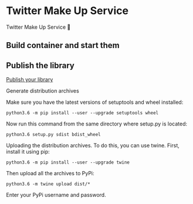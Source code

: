 # Twitter Make Up Service

Twitter Make Up Service 🚀

## Build container and start them




## Publish the library

[Publish your library](https://medium.com/@thucnc/how-to-publish-your-own-python-package-to-pypi-4318868210f9)

Generate distribution archives

Make sure you have the latest versions of setuptools and wheel installed:
```
python3.6 -m pip install --user --upgrade setuptools wheel
```

Now run this command from the same directory where setup.py is located:
```
python3.6 setup.py sdist bdist_wheel
```

Uploading the distribution archives. To do this, you can use twine. First, install it using pip:
```
python3.6 -m pip install --user --upgrade twine
```

Then upload all the archives to PyPi:
```
python3.6 -m twine upload dist/*
```

Enter your PyPi username and password.

